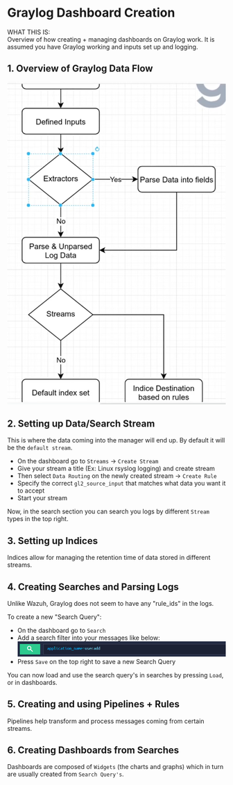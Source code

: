 # Graylog Dashboard Creation #

WHAT THIS IS:  
Overview of how creating + managing dashboards on Graylog work. It is assumed you have Graylog working and inputs set up and logging.<br>


## 1. Overview of Graylog Data Flow ##

![Image of Graylog data flow](../Images/ImageG1.png)  

## 2. Setting up Data/Search Stream  ##

This is where the data coming into the manager will end up. By default it will be the ```default stream```.<br>

- On the dashboard go to ```Streams``` -> ```Create Stream```
- Give your stream a title (Ex: Linux rsyslog logging) and create stream
- Then select ```Data Routing``` on the newly created stream -> ```Create Rule```
- Specify the correct ```gl2_source_input``` that matches what data you want it to accept
- Start your stream

Now, in the search section you can search you logs by different ```Stream``` types in the top right.

## 3. Setting up Indices ##

Indices allow for managing the retention time of data stored in different streams.


## 4. Creating Searches and Parsing Logs ##

Unlike Wazuh, Graylog does not seem to have any "rule_ids" in the logs.  

To create a new "Search Query":
- On the dashboard go to ```Search```
- Add a search filter into your messages like below:
![Image of Graylog data flow](../Images/ImageG2.png)  
- Press ```Save``` on the top right to save a new Search Query

You can now load and use the search query's in searches by pressing ```Load```, or in dashboards. 


## 5. Creating and using Pipelines + Rules

Pipelines help transform and process messages coming from certain streams. 

## 6. Creating Dashboards from Searches ##

Dashboards are composed of ```Widgets``` (the charts and graphs) which in turn are usually created from ```Search Query's```. 
